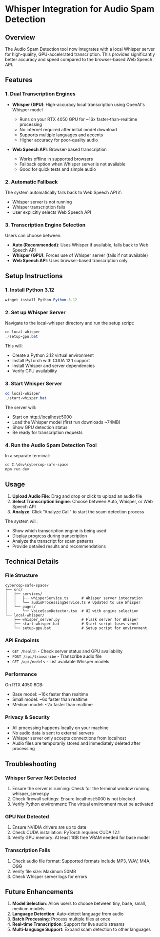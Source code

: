 # Whisper Integration for Audio Spam Detection

## Overview

The Audio Spam Detection tool now integrates with a local Whisper server for high-quality, GPU-accelerated transcription. This provides significantly better accuracy and speed compared to the browser-based Web Speech API.

## Features

### 1. **Dual Transcription Engines**
- **Whisper (GPU)**: High-accuracy local transcription using OpenAI's Whisper model
  - Runs on your RTX 4050 GPU for ~16x faster-than-realtime processing
  - No internet required after initial model download
  - Supports multiple languages and accents
  - Higher accuracy for poor-quality audio

- **Web Speech API**: Browser-based transcription
  - Works offline in supported browsers
  - Fallback option when Whisper server is not available
  - Good for quick tests and simple audio

### 2. **Automatic Fallback**
The system automatically falls back to Web Speech API if:
- Whisper server is not running
- Whisper transcription fails
- User explicitly selects Web Speech API

### 3. **Transcription Engine Selection**
Users can choose between:
- **Auto (Recommended)**: Uses Whisper if available, falls back to Web Speech API
- **Whisper (GPU)**: Forces use of Whisper server (fails if not available)
- **Web Speech API**: Uses browser-based transcription only

## Setup Instructions

### 1. Install Python 3.12
```powershell
winget install Python.Python.3.12
```

### 2. Set up Whisper Server
Navigate to the local-whisper directory and run the setup script:
```powershell
cd local-whisper
./setup-gpu.bat
```

This will:
- Create a Python 3.12 virtual environment
- Install PyTorch with CUDA 12.1 support
- Install Whisper and server dependencies
- Verify GPU availability

### 3. Start Whisper Server
```powershell
cd local-whisper
./start-whisper.bat
```

The server will:
- Start on http://localhost:5000
- Load the Whisper model (first run downloads ~74MB)
- Show GPU detection status
- Be ready for transcription requests

### 4. Run the Audio Spam Detection Tool
In a separate terminal:
```powershell
cd C:\dev\cybercop-safe-space
npm run dev
```

## Usage

1. **Upload Audio File**: Drag and drop or click to upload an audio file
2. **Select Transcription Engine**: Choose between Auto, Whisper, or Web Speech API
3. **Analyze**: Click "Analyze Call" to start the scam detection process

The system will:
- Show which transcription engine is being used
- Display progress during transcription
- Analyze the transcript for scam patterns
- Provide detailed results and recommendations

## Technical Details

### File Structure
```
cybercop-safe-space/
├── src/
│   ├── services/
│   │   ├── whisperService.ts      # Whisper server integration
│   │   └── audioProcessingService.ts # Updated to use Whisper
│   └── pages/
│       └── VoiceScamDetector.tsx  # UI with engine selection
└── local-whisper/
    ├── whisper_server.py          # Flask server for Whisper
    ├── start-whisper.bat          # Start script (uses venv)
    └── setup-gpu.bat              # Setup script for environment
```

### API Endpoints

- `GET /health` - Check server status and GPU availability
- `POST /api/transcribe` - Transcribe audio file
- `GET /api/models` - List available Whisper models

### Performance

On RTX 4050 6GB:
- Base model: ~16x faster than realtime
- Small model: ~6x faster than realtime
- Medium model: ~2x faster than realtime

### Privacy & Security

- All processing happens locally on your machine
- No audio data is sent to external servers
- Whisper server only accepts connections from localhost
- Audio files are temporarily stored and immediately deleted after processing

## Troubleshooting

### Whisper Server Not Detected
1. Ensure the server is running: Check for the terminal window running whisper_server.py
2. Check firewall settings: Ensure localhost:5000 is not blocked
3. Verify Python environment: The virtual environment must be activated

### GPU Not Detected
1. Ensure NVIDIA drivers are up to date
2. Check CUDA installation: PyTorch requires CUDA 12.1
3. Verify GPU memory: At least 1GB free VRAM needed for base model

### Transcription Fails
1. Check audio file format: Supported formats include MP3, WAV, M4A, OGG
2. Verify file size: Maximum 50MB
3. Check Whisper server logs for errors

## Future Enhancements

1. **Model Selection**: Allow users to choose between tiny, base, small, medium models
2. **Language Detection**: Auto-detect language from audio
3. **Batch Processing**: Process multiple files at once
4. **Real-time Transcription**: Support for live audio streams
5. **Multi-language Support**: Expand scam detection to other languages
